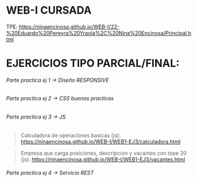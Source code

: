# WEB-I CURSADA

TPE: https://ninaencinosa.github.io/WEB-I/22-%20Eduardo%20Pereyra%20Yraola%2C%20Nina%20Encinosa/Principal.html

# EJERCICIOS TIPO PARCIAL/FINAL:
###### Parte practica ej 1 -> Diseño RESPONSIVE

###### Parte practica ej 2 -> CSS buenas practicas

###### Parte practica ej 3 -> JS 
>Calculadora de operaciones basicas (js): https://ninaencinosa.github.io/WEB-I/WEB1-EJ3/calculadora.html

>Empresa que carga posiciones, descripcion y vacantes con tope 20 (js): https://ninaencinosa.github.io/WEB-I/WEB1-EJ3/vacantes.html

###### Parte practica ej 4 -> Servicio REST 

